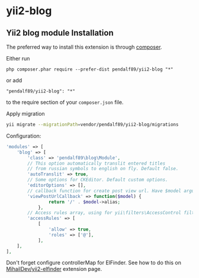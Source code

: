 yii2-blog
=========

Yii2 blog module
Installation
------------

The preferred way to install this extension is through [composer](http://getcomposer.org/download/).

Either run

```
php composer.phar require --prefer-dist pendalf89/yii2-blog "*"
```

or add

```
"pendalf89/yii2-blog": "*"
```

to the require section of your `composer.json` file.

Apply migration
```sh
yii migrate --migrationPath=vendor/pendalf89/yii2-blog/migrations
```

Configuration:

```php
'modules' => [
    'blog' => [
        'class' => 'pendalf89\blog\Module',
        // This option automatically translit entered titles 
        // from russian symbols to english on fly. Default false.
        'autoTranslit' => true, 
        // Some options for CKEditor. Default custom options.
        'editorOptions' => [],
        // callback function for create post view url. Have $model argument.
        'viewPostUrlCallback' => function($model) {
                return '/' . $model->alias;
            },
        // Access rules array, using for yii\filters\AccessControl filter.
        'accessRules' => [
            [
                'allow' => true,
                'roles' => ['@'],
            ],
    ],
],
```

Don't forget configure controllerMap for ElFinder. See how to do this on [MihailDev/yii2-elfinder](https://github.com/MihailDev/yii2-elfinder) extension page.

